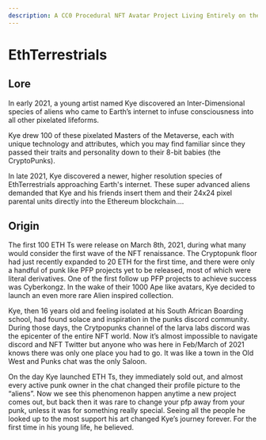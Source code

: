 ```yaml
---
description: A CC0 Procedural NFT Avatar Project Living Entirely on the Ethereum Blockchain
---
```


# EthTerrestrials

## Lore

In early 2021, a young artist named Kye discovered an Inter-Dimensional species of aliens who came to Earth’s internet to infuse consciousness into all other pixelated lifeforms.&#x20;

Kye drew 100 of these pixelated Masters of the Metaverse, each with unique technology and attributes, which you may find familiar since they passed their traits and personality down to their 8-bit babies (the CryptoPunks).&#x20;

In late 2021, Kye discovered a newer, higher resolution species of EthTerrestrials approaching Earth's internet. These super advanced aliens demanded that Kye and his friends insert them and their 24x24 pixel parental units directly into the Ethereum blockchain....

## Origin



The first 100 ETH Ts were release on March 8th, 2021, during what many would consider the first wave of the NFT renaissance. The Cryptopunk floor had just recently expanded to 20 ETH for the first time, and there were only a handful of punk like PFP projects yet to be released, most of which were literal derivatives. One of the first follow up PFP projects to achieve success was Cyberkongz. In the wake of their 1000 Ape like avatars, Kye decided to launch an even more rare Alien inspired collection.

&#x20;Kye, then 16 years old and feeling isolated at his South African Boarding school, had found solace and inspiration in the punks discord community. During those days, the Crytpopunks channel of the larva labs discord was the epicenter of the entire NFT world. Now it’s almost impossible to navigate discord and NFT Twitter but anyone who was here in Feb/March of 2021 knows there was only one place you had to go. It was like a town in the Old West and Punks chat was the only Saloon.&#x20;

On the day Kye launched ETH Ts, they immediately sold out, and almost every active punk owner in the chat changed their profile picture to the “aliens”. Now we see this phenomenon happen anytime a new project comes out, but back then it was rare to change your pfp away from your punk, unless it was for something really special. Seeing all the people he looked up to the most support his art changed Kye’s journey forever. For the first time in his young life, he believed.
